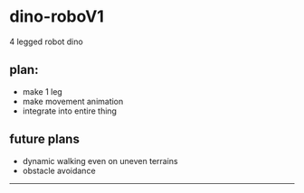 # dino-roboV1
 4 legged robot dino 

## plan:

* make 1 leg
* make movement animation 
* integrate into entire thing


## future plans
* dynamic walking even on uneven terrains
* obstacle avoidance

---

